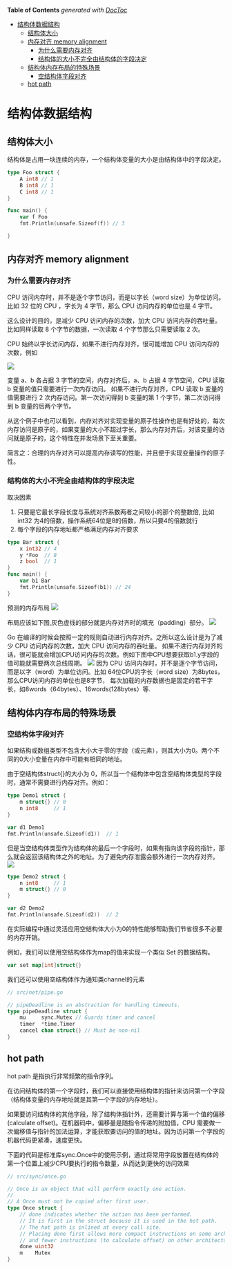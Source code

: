 <!-- START doctoc generated TOC please keep comment here to allow auto update -->
<!-- DON'T EDIT THIS SECTION, INSTEAD RE-RUN doctoc TO UPDATE -->
**Table of Contents**  *generated with [DocToc](https://github.com/thlorenz/doctoc)*

- [结构体数据结构](#%E7%BB%93%E6%9E%84%E4%BD%93%E6%95%B0%E6%8D%AE%E7%BB%93%E6%9E%84)
  - [结构体大小](#%E7%BB%93%E6%9E%84%E4%BD%93%E5%A4%A7%E5%B0%8F)
  - [内存对齐 memory alignment](#%E5%86%85%E5%AD%98%E5%AF%B9%E9%BD%90-memory-alignment)
    - [为什么需要内存对齐](#%E4%B8%BA%E4%BB%80%E4%B9%88%E9%9C%80%E8%A6%81%E5%86%85%E5%AD%98%E5%AF%B9%E9%BD%90)
    - [结构体的大小不完全由结构体的字段决定](#%E7%BB%93%E6%9E%84%E4%BD%93%E7%9A%84%E5%A4%A7%E5%B0%8F%E4%B8%8D%E5%AE%8C%E5%85%A8%E7%94%B1%E7%BB%93%E6%9E%84%E4%BD%93%E7%9A%84%E5%AD%97%E6%AE%B5%E5%86%B3%E5%AE%9A)
  - [结构体内存布局的特殊场景](#%E7%BB%93%E6%9E%84%E4%BD%93%E5%86%85%E5%AD%98%E5%B8%83%E5%B1%80%E7%9A%84%E7%89%B9%E6%AE%8A%E5%9C%BA%E6%99%AF)
    - [空结构体字段对齐](#%E7%A9%BA%E7%BB%93%E6%9E%84%E4%BD%93%E5%AD%97%E6%AE%B5%E5%AF%B9%E9%BD%90)
  - [hot path](#hot-path)

<!-- END doctoc generated TOC please keep comment here to allow auto update -->

# 结构体数据结构

## 结构体大小
结构体是占用一块连续的内存，一个结构体变量的大小是由结构体中的字段决定。
```go
type Foo struct {
	A int8 // 1
	B int8 // 1
	C int8 // 1
}

func main() {
	var f Foo
	fmt.Println(unsafe.Sizeof(f)) // 3

}
```

## 内存对齐 memory alignment
### 为什么需要内存对齐
CPU 访问内存时，并不是逐个字节访问，而是以字长（word size）为单位访问。比如 32 位的 CPU ，字长为 4 字节，那么 CPU 访问内存的单位也是 4 字节。

这么设计的目的，是减少 CPU 访问内存的次数，加大 CPU 访问内存的吞吐量。比如同样读取 8 个字节的数据，一次读取 4 个字节那么只需要读取 2 次。

CPU 始终以字长访问内存，如果不进行内存对齐，很可能增加 CPU 访问内存的次数，例如

![](.struct_images/word_size.png)

变量 a、b 各占据 3 字节的空间，内存对齐后，a、b 占据 4 字节空间，CPU 读取 b 变量的值只需要进行一次内存访问。
 如果不进行内存对齐，CPU 读取 b 变量的值需要进行 2 次内存访问。第一次访问得到 b 变量的第 1 个字节，第二次访问得到 b 变量的后两个字节。

从这个例子中也可以看到，内存对齐对实现变量的原子性操作也是有好处的，每次内存访问是原子的，如果变量的大小不超过字长，那么内存对齐后，对该变量的访问就是原子的，这个特性在并发场景下至关重要。

简言之：合理的内存对齐可以提高内存读写的性能，并且便于实现变量操作的原子性。

### 结构体的大小不完全由结构体的字段决定
取决因素
1. 只要是它最长字段长度与系统对齐系数两者之间较小的那个的整数倍, 比如int32 为4的倍数，操作系统64位是8的倍数，所以只要4的倍数就行
2. 每个字段的内存地址都严格满足内存对齐要求

```go
type Bar struct {
	x int32 // 4
	y *Foo  // 8
	z bool  // 1
}
func main() {
    var b1 Bar
    fmt.Println(unsafe.Sizeof(b1)) // 24
}

```
预测的内存布局
![](.struct_images/wrong_struct_distribution.png)

布局应该如下图,灰色虚线的部分就是内存对齐时的填充（padding）部分。
![](.struct_images/struct_distribution.png)

Go 在编译的时候会按照一定的规则自动进行内存对齐。之所以这么设计是为了减少 CPU 访问内存的次数，加大 CPU 访问内存的吞吐量。
如果不进行内存对齐的话，很可能就会增加CPU访问内存的次数。例如下图中CPU想要获取b1.y字段的值可能就需要两次总线周期。
![](.struct_images/search_b1_y.png)
因为 CPU 访问内存时，并不是逐个字节访问，而是以字（word）为单位访问。比如 64位CPU的字长（word size）为8bytes，那么CPU访问内存的单位也是8字节，
每次加载的内存数据也是固定的若干字长，如8words（64bytes）、16words(128bytes）等.

## 结构体内存布局的特殊场景

### 空结构体字段对齐
如果结构或数组类型不包含大小大于零的字段（或元素），则其大小为0。两个不同的0大小变量在内存中可能有相同的地址。

由于空结构体struct{}的大小为 0，所以当一个结构体中包含空结构体类型的字段时，通常不需要进行内存对齐。例如：
```go
type Demo1 struct {
	m struct{} // 0
	n int8     // 1
}

var d1 Demo1
fmt.Println(unsafe.Sizeof(d1))  // 1
```

但是当空结构体类型作为结构体的最后一个字段时，如果有指向该字段的指针，那么就会返回该结构体之外的地址。为了避免内存泄露会额外进行一次内存对齐。
![](.struct_images/empty_struct.png)
```go
type Demo2 struct {
	n int8     // 1
	m struct{} // 0
}

var d2 Demo2
fmt.Println(unsafe.Sizeof(d2))  // 2
```

在实际编程中通过灵活应用空结构体大小为0的特性能够帮助我们节省很多不必要的内存开销。

例如，我们可以使用空结构体作为map的值来实现一个类似 Set 的数据结构。
```go
var set map[int]struct{}
```

我们还可以使用空结构体作为通知类channel的元素
```go
// src/net/pipe.go

// pipeDeadline is an abstraction for handling timeouts.
type pipeDeadline struct {
	mu     sync.Mutex // Guards timer and cancel
	timer  *time.Timer
	cancel chan struct{} // Must be non-nil
}
```

## hot path
hot path 是指执行非常频繁的指令序列。

在访问结构体的第一个字段时，我们可以直接使用结构体的指针来访问第一个字段（结构体变量的内存地址就是其第一个字段的内存地址）。

如果要访问结构体的其他字段，除了结构体指针外，还需要计算与第一个值的偏移(calculate offset)。在机器码中，偏移量是随指令传递的附加值，CPU 需要做一次偏移值与指针的加法运算，才能获取要访问的值的地址。因为访问第一个字段的机器代码更紧凑，速度更快。

下面的代码是标准库sync.Once中的使用示例，通过将常用字段放置在结构体的第一个位置上减少CPU要执行的指令数量，从而达到更快的访问效果
```go
// src/sync/once.go 

// Once is an object that will perform exactly one action.
//
// A Once must not be copied after first user.
type Once struct {
	// done indicates whether the action has been performed.
	// It is first in the struct because it is used in the hot path.
	// The hot path is inlined at every call site.
	// Placing done first allows more compact instructions on some architectures (amd64/386),
	// and fewer instructions (to calculate offset) on other architectures.
	done uint32
	m    Mutex
}
```
